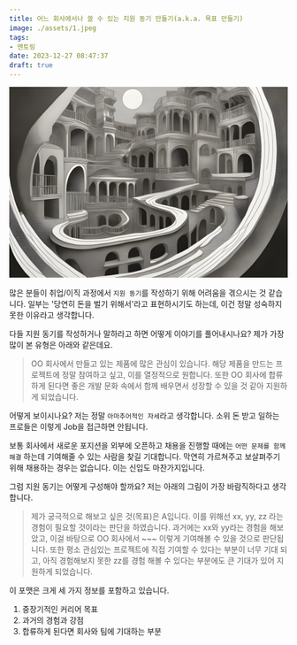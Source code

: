 ```yaml
---
title: 어느 회사에서나 쓸 수 있는 지원 동기 만들기(a.k.a. 목표 만들기)
image: ./assets/1.jpeg
tags:
- 멘토링
date: 2023-12-27 08:47:37
draft: true
---
```


![hero](assets/1.jpeg)

많은 분들이 취업/이직 과정에서 `지원 동기`를 작성하기 위해 어려움을 겪으시는 것 같습니다. 일부는 '당연히 돈을 벌기 위해서'라고 표현하시기도 하는데, 이건 정말 성숙하지 못한 이유라고 생각합니다.

다들 지원 동기를 작성하거나 말하라고 하면 어떻게 이야기를 풀어내시나요? 제가 가장 많이 본 유형은 아래와 같은데요.

> OO 회사에서 만들고 있는 제품에 많은 관심이 있습니다. 해당 제품을 만드는 프로젝트에 정말 참여하고 싶고, 이를 열정적으로 원합니다. 또한 OO 회사에 합류하게 된다면 좋은 개발 문화 속에서 함께 배우면서 성장할 수 있을 것 같아 지원하게 되었습니다.

어떻게 보이시나요? 저는 정말 `아마추어적인 자세`라고 생각합니다. 소위 돈 받고 일하는 프로들은 이렇게 Job을 접근하면 안됩니다.

보통 회사에서 새로운 포지션을 외부에 오픈하고 채용을 진행할 때에는 `어떤 문제를 함께 해결` 하는데 기여해줄 수 있는 사람을 찾길 기대합니다. 막연히 가르쳐주고 보살펴주기 위해 채용하는 경우는 없습니다. 이는 신입도 마찬가지입니다.

그럼 지원 동기는 어떻게 구성해야 할까요? 저는 아래의 그림이 가장 바람직하다고 생각합니다.

> 제가 궁극적으로 해보고 싶은 것(목표)은 A입니다. 이를 위해선 xx, yy, zz 라는 경험이 필요할 것이라는 판단을 하였습니다. 과거에는 xx와 yy라는 경험을 해보았고, 이걸 바탕으로 OO 회사에서 ~~~  이렇게 기여해볼 수 있을 것으로 판단됩니다. 또한 평소 관심있는 프로젝트에 직접 기여할 수 있다는 부분이 너무 기대 되고, 아직 경험해보지 못한 zz를 경험 해볼 수 있다는 부분에도 큰 기대가 있어 지원하게 되었습니다.

이 포맷은 크게 세 가지 정보를 포함하고 있습니다.
1. 중장기적인 커리어 목표
2. 과거의 경험과 강점
3. 합류하게 된다면 회사와 팀에 기대하는 부분